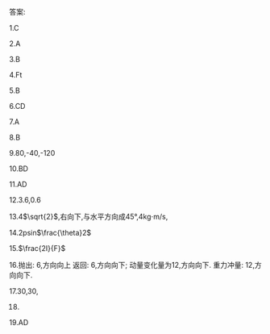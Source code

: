 答案:

1.C

2.A

3.B

4.Ft

5.B

6.CD

7.A

8.B

9.80,-40,-120

10.BD

11.AD

12.3.6,0.6

13.4$\sqrt{2}$,右向下,与水平方向成45°,4kg$\cdot$m/s,

14.2psin$\frac{\theta}2$

15.$\frac{2I}{F}$

16.抛出: 6,方向向上 返回: 6,方向向下; 动量变化量为12,方向向下. 重力冲量: 12,方向向下.

17.30,30,

18.

19.AD